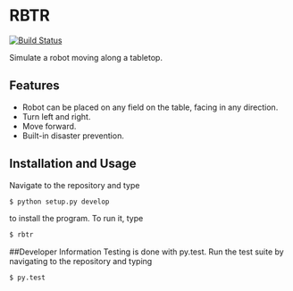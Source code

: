 # RBTR
[![Build Status](https://travis-ci.org/julesjulian/rbtr.svg?branch=master)](https://travis-ci.org/julesjulian/rbtr)

Simulate a robot moving along a tabletop.

## Features
* Robot can be placed on any field on the table, facing in any direction.
* Turn left and right.
* Move forward.
* Built-in disaster prevention.

## Installation and Usage
Navigate to the repository and type
```sh
$ python setup.py develop
```
to install the program. To run it, type
```sh
$ rbtr
```

##Developer Information
Testing is done with py.test. Run the test suite by navigating to the repository and typing
```sh
$ py.test
```
